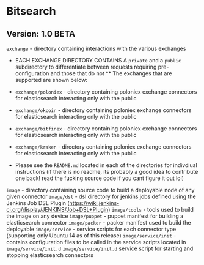 # Bitsearch 
## Version: 1.0 BETA

`exchange` - directory containing interactions with the various exchanges

* EACH EXCHANGE DIRECTORY CONTAINS A `private` and a `public` subdirectory to differentiate between requests requiring pre-configuration and those that do not 
** The exchanges that are supported are shown below: 
* `exchange/poloniex` - directory containing poloniex exchange connectors for elasticsearch interacting only with the public
* `exchange/okcoin` - directory containing poloniex exchange connectors for elasticsearch interacting only with the public
* `exchange/bitfinex` - directory containing poloniex exchange connectors for elasticsearch interacting only with the public
* `exchange/kraken` - directory containing poloniex exchange connectors for elasticsearch interacting only with the public

* Please see the `README.md` located in each of the directories for indivdiual instructions (if there is no readme, its probably a good idea to contribute one back!  read the fucking source code if you cant figure it out lol) 

`image` - directory containing source code to build a deployable node of any given connector 
`image/dsl` - dsl directory for jenkins jobs defined using the Jenkins Job DSL Plugin (https://wiki.jenkins-ci.org/display/JENKINS/Job+DSL+Plugin) 
`image/tools` - tools used to build the image on any device 
`image/puppet` - puppet manifest for building a elasticsearch connector 
`image/packer` - packer manifest used to build the deployable
`image/service` - service scripts for each connector type (supporting only Ubuntu 14 as of this release) 
`image/service/init` - contains configuration files to be called in the service scripts located in `image/service/init.d` 
`image/service/init.d` service script for starting and stopping elasticsearch connectors 
